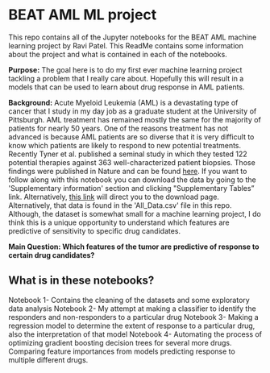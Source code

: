 # BEAT AML ML project

This repo contains all of the Jupyter notebooks for the BEAT AML machine learning project by Ravi Patel. This ReadMe contains some information about the project and what is contained in each of the notebooks.

**Purpose:** The goal here is to do my first ever machine learning project tackling a problem that I really care about. Hopefully this will result in a models that can be used to learn about drug response in AML patients.

**Background:** Acute Myeloid Leukemia (AML) is a devastating type of cancer that I study in my day job as a graduate student at the University of Pittsburgh. AML treatment has remained mostly the same for the majority of patients for nearly 50 years. One of the reasons treatment has not advanced is because AML patients are so diverse that it is very difficult to know which patients are likely to respond to new potential treatments. Recently Tyner et al. published a seminal study in which they tested 122 potential therapies against 363 well-characterized patient biopsies. Those findings were published in Nature and can be found [here](https://www.nature.com/articles/s41586-018-0623-z). If you want to follow along with this notebook you can download the data by going to the 'Supplementary information' section and clicking "Supplementary Tables” link. Alternatively, [this link](https://static-content.springer.com/esm/art%3A10.1038%2Fs41586-018-0623-z/MediaObjects/41586_2018_623_MOESM3_ESM.xlsx) will direct you to the download page. Alternatively, that data is found in the 'All_Data.csv' file in this repo.  Although, the dataset is somewhat small for a machine learning project, I do think this is a unique opportunity to understand which features are predictive of sensitivity to specific drug candidates.

**Main Question: Which features of the tumor are predictive of response to certain drug candidates?**

## What is in these notebooks?
Notebook 1- Contains the cleaning of the datasets and some exploratory data analysis
Notebook 2- My attempt at making a classifier to identify the responders and non-responders to a particular drug
Notebook 3- Making a regression model to determine the extent of response to a particular drug, also the interpretation of that model
Notebook 4- Automating the process of optimizing gradient boosting decision trees for several more drugs. Comparing feature importances from models predicting response to multiple different drugs.
